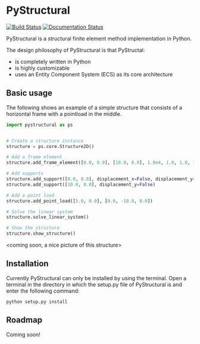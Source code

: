 # PyStructural
[![Build Status](https://travis-ci.org/pystructural/pystructural.svg?branch=master)](https://travis-ci.org/pystructural/pystructural)
[![Documentation Status](https://readthedocs.org/projects/pystructural/badge/?version=latest)](https://pystructural.readthedocs.io/en/latest/?badge=latest)

PyStructural is a structural finite element method implementation in Python.

The design philosophy of PyStructural is that PyStructal:
* is completely written in Python
* is highly customizable
* uses an Entity Component System (ECS) as its core architecture

## Basic usage

The following shows an example of a simple structure that consists of a horizontal frame with a pointload in the middle.

```python
import pystructural as ps


# Create a structure instance
structure = ps.core.Structure2D()

# Add a frame element
structure.add_frame_element([0.0, 0.0], [10.0, 0.0], 1.0e4, 1.0, 1.0, 1.0)

# Add supports
structure.add_support([0.0, 0.0], displacement_x=False, displacement_y=False)
structure.add_support([10.0, 0.0], displacement_y=False)

# Add a point load
structure.add_point_load([5.0, 0.0], [0.0, -10.0, 0.0])

# Solve the linear system
structure.solve_linear_system()

# Show the structure
structure.show_structure()
```

<coming soon, a nice picture of this structure>

## Installation

Currently PyStructural can only be installed by using the terminal. Open a terminal in the directory in which the setup.py file of PyStructural is and enter the following command:

    python setup.py install

## Roadmap

Coming soon!